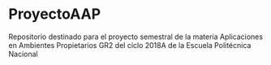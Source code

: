 # ProyectoAAP
Repositorio destinado para el proyecto semestral de la materia Aplicaciones en Ambientes Propietarios GR2 del ciclo 2018A de la Escuela Politécnica Nacional
